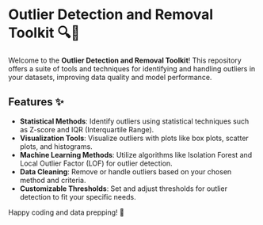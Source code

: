 # Outlier Detection and Removal Toolkit 🔍🚫

Welcome to the **Outlier Detection and Removal Toolkit**! This repository offers a suite of tools and techniques for identifying and handling outliers in your datasets, improving data quality and model performance.

## Features ✨

- **Statistical Methods**: Identify outliers using statistical techniques such as Z-score and IQR (Interquartile Range).
- **Visualization Tools**: Visualize outliers with plots like box plots, scatter plots, and histograms.
- **Machine Learning Methods**: Utilize algorithms like Isolation Forest and Local Outlier Factor (LOF) for outlier detection.
- **Data Cleaning**: Remove or handle outliers based on your chosen method and criteria.
- **Customizable Thresholds**: Set and adjust thresholds for outlier detection to fit your specific needs.

Happy coding and data prepping! 🚀
